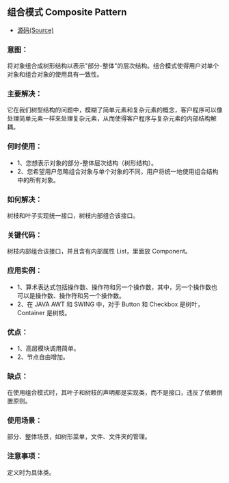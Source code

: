 ## 组合模式 Composite Pattern
- [源码(Source)](../composite)
### 意图：
将对象组合成树形结构以表示"部分-整体"的层次结构。组合模式使得用户对单个对象和组合对象的使用具有一致性。

### 主要解决：
它在我们树型结构的问题中，模糊了简单元素和复杂元素的概念，客户程序可以像处理简单元素一样来处理复杂元素，从而使得客户程序与复杂元素的内部结构解耦。

### 何时使用： 
- 1、您想表示对象的部分-整体层次结构（树形结构）。 
- 2、您希望用户忽略组合对象与单个对象的不同，用户将统一地使用组合结构中的所有对象。

### 如何解决：
树枝和叶子实现统一接口，树枝内部组合该接口。

### 关键代码：
树枝内部组合该接口，并且含有内部属性 List，里面放 Component。

### 应用实例： 
- 1、算术表达式包括操作数、操作符和另一个操作数，其中，另一个操作数也可以是操作数、操作符和另一个操作数。 
- 2、在 JAVA AWT 和 SWING 中，对于 Button 和 Checkbox 是树叶，Container 是树枝。

### 优点： 
- 1、高层模块调用简单。 
- 2、节点自由增加。

### 缺点：
在使用组合模式时，其叶子和树枝的声明都是实现类，而不是接口，违反了依赖倒置原则。

### 使用场景：
部分、整体场景，如树形菜单，文件、文件夹的管理。

### 注意事项：
定义时为具体类。
